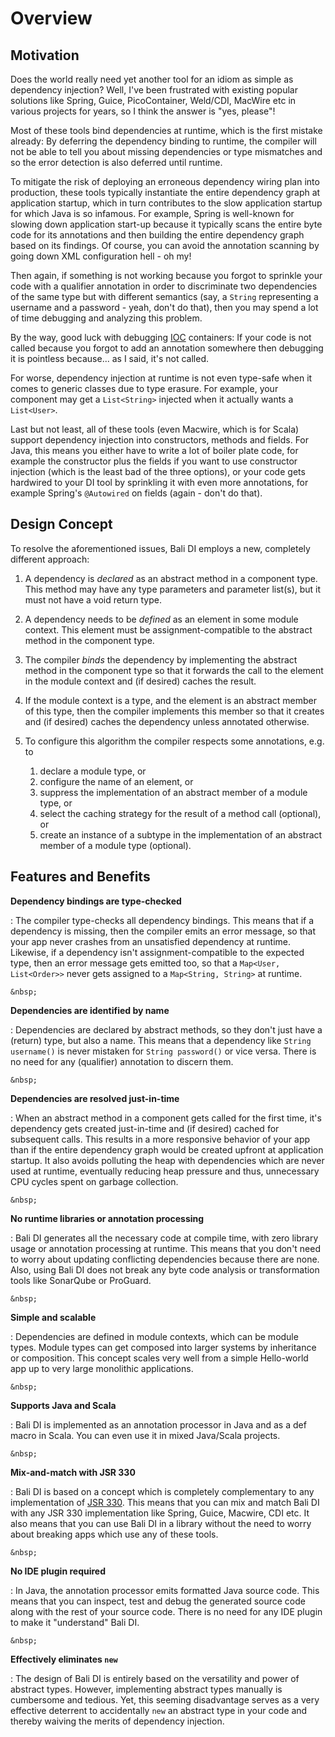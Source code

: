 # Overview

## Motivation

Does the world really need yet another tool for an idiom as simple as dependency injection?
Well, I've been frustrated with existing popular solutions like Spring, Guice, PicoContainer, Weld/CDI, MacWire etc in
various projects for years, so I think the answer is "yes, please"!

Most of these tools bind dependencies at runtime, which is the first mistake already:
By deferring the dependency binding to runtime, the compiler will not be able to tell you about missing dependencies or
type mismatches and so the error detection is also deferred until runtime.

To mitigate the risk of deploying an erroneous dependency wiring plan into production, these tools typically instantiate
the entire dependency graph at application startup, which in turn contributes to the slow application startup for which
Java is so infamous.
For example, Spring is well-known for slowing down application start-up because it typically scans the entire byte code
for its annotations and then building the entire dependency graph based on its findings.
Of course, you can avoid the annotation scanning by going down XML configuration hell - oh my!

Then again, if something is not working because you forgot to sprinkle your code with a qualifier annotation in order to
discriminate two dependencies of the same type but with different semantics (say, a `String` representing a username and
a password - yeah, don't do that), then you may spend a lot of time debugging and analyzing this problem.

By the way, good luck with debugging [IOC](https://en.wikipedia.org/wiki/Inversion_of_control) containers:
If your code is not called because you forgot to add an annotation somewhere then debugging it is pointless because...
as I said, it's not called.

For worse, dependency injection at runtime is not even type-safe when it comes to generic classes due to type erasure.
For example, your component may get a `List<String>` injected when it actually wants a `List<User>`.

Last but not least, all of these tools (even Macwire, which is for Scala) support dependency injection into
constructors, methods and fields. For Java, this means you either have to write a lot of boiler plate code, for example
the constructor plus the fields if you want to use constructor injection (which is the least bad of the three options),
or your code gets hardwired to your DI tool by sprinkling it with even more annotations, for example Spring's
`@Autowired` on fields (again - don't do that).

## Design Concept

To resolve the aforementioned issues, Bali DI employs a new, completely different approach:

1. A dependency is _declared_ as an abstract method in a component type.
   This method may have any type parameters and parameter list(s), but it must not have a void return type. 

1. A dependency needs to be _defined_ as an element in some module context.
   This element must be assignment-compatible to the abstract method in the component type.

1. The compiler _binds_ the dependency by implementing the abstract method in the component type so that it forwards the
   call to the element in the module context and (if desired) caches the result.

1. If the module context is a type, and the element is an abstract member of this type, then the compiler implements 
   this member so that it creates and (if desired) caches the dependency unless annotated otherwise.

1. To configure this algorithm the compiler respects some annotations, e.g. to
   1. declare a module type, or
   1. configure the name of an element, or
   1. suppress the implementation of an abstract member of a module type, or
   1. select the caching strategy for the result of a method call (optional), or
   1. create an instance of a subtype in the implementation of an abstract member of a module type (optional). 

## Features and Benefits

**Dependency bindings are type-checked**

:   The compiler type-checks all dependency bindings.
    This means that if a dependency is missing, then the compiler emits an error message, so that your app never crashes
    from an unsatisfied dependency at runtime. 
    Likewise, if a dependency isn't assignment-compatible to the expected type, then an error message gets emitted too,
    so that a `Map<User, List<Order>>` never gets assigned to a `Map<String, String>` at runtime.

    &nbsp;

**Dependencies are identified by name**

:   Dependencies are declared by abstract methods, so they don't just have a (return) type, but also a name.
    This means that a dependency like `String username()` is never mistaken for `String password()` or vice versa.
    There is no need for any (qualifier) annotation to discern them.

    &nbsp;

**Dependencies are resolved just-in-time**

:   When an abstract method in a component gets called for the first time, it's dependency gets created just-in-time and
    (if desired) cached for subsequent calls. 
    This results in a more responsive behavior of your app than if the entire dependency graph would be created upfront
    at application startup.
    It also avoids polluting the heap with dependencies which are never used at runtime, eventually reducing heap 
    pressure and thus, unnecessary CPU cycles spent on garbage collection.

    &nbsp;

**No runtime libraries or annotation processing**

:   Bali DI generates all the necessary code at compile time, with zero library usage or annotation processing at
    runtime.
    This means that you don't need to worry about updating conflicting dependencies because there are none.
    Also, using Bali DI does not break any byte code analysis or transformation tools like SonarQube or ProGuard. 

    &nbsp;

**Simple and scalable**

:   Dependencies are defined in module contexts, which can be module types.
    Module types can get composed into larger systems by inheritance or composition.
    This concept scales very well from a simple Hello-world app up to very large monolithic applications.

    &nbsp;

**Supports Java and Scala**

:   Bali DI is implemented as an annotation processor in Java and as a def macro in Scala.
    You can even use it in mixed Java/Scala projects.

    &nbsp;

**Mix-and-match with JSR 330**

:   Bali DI is based on a concept which is completely complementary to any implementation of
    [JSR 330](https://jcp.org/en/jsr/detail?id=330).
    This means that you can mix and match Bali DI with any JSR 330 implementation like Spring, Guice, Macwire, CDI etc.
    It also means that you can use Bali DI in a library without the need to worry about breaking apps which use any of
    these tools.

    &nbsp;

**No IDE plugin required**

:   In Java, the annotation processor emits formatted Java source code.
    This means that you can inspect, test and debug the generated source code along with the rest of your source code.
    There is no need for any IDE plugin to make it "understand" Bali DI.

    &nbsp;

**Effectively eliminates `new`**

:   The design of Bali DI is entirely based on the versatility and power of abstract types.
    However, implementing abstract types manually is cumbersome and tedious.
    Yet, this seeming disadvantage serves as a very effective deterrent to accidentally `new` an abstract type in your
    code and thereby waiving the merits of dependency injection.
